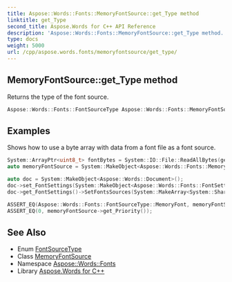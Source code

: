 ```yaml
---
title: Aspose::Words::Fonts::MemoryFontSource::get_Type method
linktitle: get_Type
second_title: Aspose.Words for C++ API Reference
description: 'Aspose::Words::Fonts::MemoryFontSource::get_Type method. Returns the type of the font source in C++.'
type: docs
weight: 5000
url: /cpp/aspose.words.fonts/memoryfontsource/get_type/
---
```

## MemoryFontSource::get_Type method


Returns the type of the font source.

```cpp
Aspose::Words::Fonts::FontSourceType Aspose::Words::Fonts::MemoryFontSource::get_Type() override
```


## Examples



Shows how to use a byte array with data from a font file as a font source. 
```cpp
System::ArrayPtr<uint8_t> fontBytes = System::IO::File::ReadAllBytes(get_MyDir() + u"Alte DIN 1451 Mittelschrift.ttf");
auto memoryFontSource = System::MakeObject<Aspose::Words::Fonts::MemoryFontSource>(fontBytes, 0);

auto doc = System::MakeObject<Aspose::Words::Document>();
doc->set_FontSettings(System::MakeObject<Aspose::Words::Fonts::FontSettings>());
doc->get_FontSettings()->SetFontsSources(System::MakeArray<System::SharedPtr<Aspose::Words::Fonts::FontSourceBase>>({memoryFontSource}));

ASSERT_EQ(Aspose::Words::Fonts::FontSourceType::MemoryFont, memoryFontSource->get_Type());
ASSERT_EQ(0, memoryFontSource->get_Priority());
```

## See Also

* Enum [FontSourceType](../../fontsourcetype/)
* Class [MemoryFontSource](../)
* Namespace [Aspose::Words::Fonts](../../)
* Library [Aspose.Words for C++](../../../)
